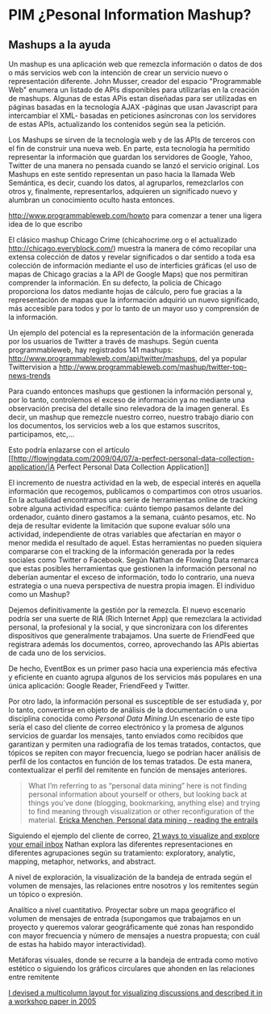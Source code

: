# PIM ¿Pesonal Information Mashup? 




## Mashups a la ayuda

Un mashup es una aplicación web que remezcla información o datos de dos o más servicios web con la intención de crear un servicio nuevo o representación diferente. John Musser, creador del espacio "Programmable Web" enumera un listado de APIs disponibles para utilizarlas en la creación de mashups. Algunas de estas APis estan diseñadas para ser utilizadas en páginas basadas en la tecnología AJAX -páginas que usan Javascript para intercambiar el XML- basadas en peticiones asíncronas con los servidores de estas APIs, actualizando los contenidos según sea la petición.

Los Mashups se sirven de la tecnología web y de las APIs de terceros con el fin de construir una nueva web. En parte, esta tecnología ha permitido representar la información que guardan los servidores de Google, Yahoo, Twitter de una manera no pensada cuando se lanzó el servicio original. Los Mashups en este sentido representan un paso hacia la llamada Web Semántica, es decir, cuando los datos, al agruparlos, remezclarlos con otros y, finalmente, representarlos, adquieren un significado nuevo y alumbran un conocimiento oculto hasta entonces.

http://www.programmableweb.com/howto para comenzar a tener una ligera idea de lo que escribo


El clásico mashup Chicago Crime (chicahocrime.org o el actualizado http://chicago.everyblock.com/) muestra la manera de cómo recopilar una extensa colección de datos y revelar significados o dar sentido a toda esa colección de información mediante el uso de interficies gráficas (el uso de mapas de Chicago gracias a la API de Google Maps) que nos permitiran comprender la información. En su defecto, la policia de Chicago proporciona los datos mediante hojas de cálculo, pero fue gracias a la representación de mapas que la información adquirió un nuevo significado, más accesible para todos y por lo tanto de un mayor uso y comprensión de la información. 

Un ejemplo del potencial es la representación de la información generada por los usuarios de Twitter a través de mashups. Según cuenta programmableweb, hay registrados 141 mashups: http://www.programmableweb.com/api/twitter/mashups, del ya popular Twittervision a http://www.programmableweb.com/mashup/twitter-top-news-trends 


Para cuando entonces mashups que gestionen la información personal y, por lo tanto, controlemos el exceso de información ya no mediante una observación precisa del detalle sino relevadora de la imagen general. Es decir, un mashup que remezcle nuestro correo, nuestro trabajo diario con los documentos, los servicios web a los que estamos suscritos, participamos, etc,...

Esto podría enlazarse con el artículo [[http://flowingdata.com/2009/04/07/a-perfect-personal-data-collection-application/|A Perfect Personal Data Collection Application]]

El incremento de nuestra actividad en la web, de especial interés en aquella información que recogemos, publicamos o compartimos con otros usuarios. En la actualidad encontramos una serie de herramientas online de tracking sobre alguna actividad específica: cuánto tiempo pasamos delante del ordenador, cuánto dinero gastamos a la semana, cuánto pesamos, etc.  No deja de resultar evidente la limitación que supone evaluar sólo una actividad, independiente de otras variables que afectarían en mayor o menor medida el resultado de aquel. Estas herramientas no pueden siquiera compararse con el tracking de la información generada por la redes sociales como Twitter o Facebook. Según Nathan de Flowing Data remarca que estas posibles herramientas que gestionen la información personal no deberían aumentar el exceso de información, todo lo contrario, una nueva estrategia o una nueva perspectiva de nuestra propia imagen. El individuo como un Mashup?

Dejemos definitivamente la gestión por la remezcla. El nuevo escenario podría ser una suerte de RIA (Rich Internet App) que remezclara la actividad personal, la profesional y la social, y que sincronizara con los diferentes dispositivos que generalmente trabajamos. Una suerte de FriendFeed que registrara además los documentos, correo, aprovechando las APIs abiertas de cada uno de los servicios.

De hecho, EventBox es un primer paso hacia una experiencia más efectiva y eficiente en cuanto agrupa algunos de los servicios más populares en una única aplicación: Google Reader, FriendFeed y Twitter. 

Por otro lado, la información personal es susceptible de ser estudiada y, por lo tanto, convertirse en objeto de análisis de la documentación o una disciplina conocida como _Personal Data Mining_.Un escenario de este tipo sería el caso del cliente de correo electrónico y la promesa de algunos servicios de guardar los mensajes, tanto enviados como recibidos que garantizan y permiten una radiografía de los temas tratados, contactos, que tópicos se repiten con mayor frecuencia, luego se podrían hacer análisis de perfil de los contactos en función de los temas tratados. De esta manera, contextualizar el perfil del remitente en función de mensajes anteriores.

>What I’m referring to as “personal data mining” here is not finding personal information about yourself or others, but looking back at things you’ve done (blogging, bookmarking, anything else) and trying to find meaning through visualization or other reconfiguration of the material. [Ericka Menchen, Personal data mining - reading the entrails](http://blog.erickamenchen.net/2005/10/18/personal-data-mining-reading-the-entrails/)

Siguiendo el ejemplo del cliente de correo, [21  ways to visualize and explore your email inbox](http://flowingdata.com/2008/03/19/21-ways-to-visualize-and-explore-your-email-inbox/) Nathan explora las diferentes representaciones en diferentes agrupaciones según su tratamiento: exploratory, analytic, mapping, metaphor, networks, and abstract. 

A nivel de exploración, la visualización de la bandeja de entrada según el volumen de mensajes, las relaciones entre nosotros y los remitentes según un tópico o expresión. 

Analítico a nivel cuantitativo. Proyectar sobre un mapa geográfico el volumen de mensajes de entrada (supongamos que trabajamos en un proyecto y queremos valorar geográficamente qué zonas han respondido con mayor frecuencia y número de mensajes a nuestra propuesta; con cuál de estas ha habido mayor interactividad). 

Metáforas visuales, donde se recurre a la bandeja de entrada como motivo estético o siguiendo los gráficos circulares que ahonden en las relaciones entre remitente

[I devised a multicolumn layout for visualizing discussions and described it in a workshop paper in 2005](http://zesty.ca/threadmap/)